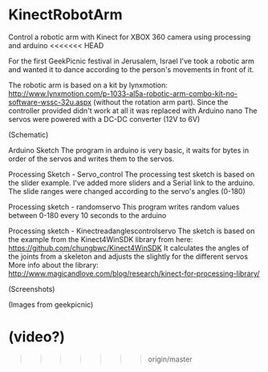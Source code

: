 # KinectRobotArm
Control a robotic arm with Kinect for XBOX 360 camera using processing and arduino
<<<<<<< HEAD

For the first GeekPicnic festival in Jerusalem, Israel I've took a robotic arm and wanted it to dance according to the person's movements in front of it.

The robotic arm is based on a kit by lynxmotion: http://www.lynxmotion.com/p-1033-al5a-robotic-arm-combo-kit-no-software-wssc-32u.aspx
(without the rotation arm part).
Since the controller provided didn't work at all it was replaced with Arduino nano
The servos were powered with a DC-DC converter (12V to 6V)

(Schematic)

Arduino Sketch
The program in arduino is very basic, it waits for bytes in order of the servos and writes them to the servos.

Processing Sketch - Servo_control
The processing test sketch is based on the slider example.
I've added more sliders and a Serial link to the arduino.
The slide ranges were changed according to the servo's angles (0-180)

Processing sketch - randomservo
This program writes random values between 0-180 every 10 seconds to the arduino

Processing sketch - Kinectreadanglescontrolservo
The sketch is based on the example from the Kinect4WinSDK library from here: https://github.com/chungbwc/Kinect4WinSDK
It calculates the angles of the joints from a skeleton and adjusts the slightly for the different servos
More info about the library: http://www.magicandlove.com/blog/research/kinect-for-processing-library/

(Screenshots)

(Images from geekpicnic)

(video?)
=======
>>>>>>> origin/master
